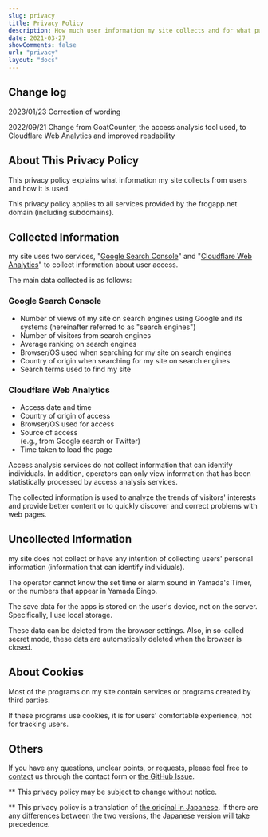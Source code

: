 ```yaml
---
slug: privacy
title: Privacy Policy
description: How much user information my site collects and for what purpose it is used
date: 2021-03-27
showComments: false
url: "privacy"
layout: "docs"
---
```

## Change log

2023/01/23 Correction of wording

2022/09/21 Change from GoatCounter, the access analysis tool used, to Cloudflare Web Analytics and improved readability

## About This Privacy Policy

This privacy policy explains what information my site collects from users and how it is used.

This privacy policy applies to all services provided by the frogapp.net domain (including subdomains).

## Collected Information

my site uses two services, "[Google Search Console](https://search.google.com/search-console/)" and "[Cloudflare Web Analytics](https://www.cloudflare.com/web-analytics/)" to collect information about user access.

The main data collected is as follows:

### Google Search Console

- Number of views of my site on search engines using Google and its systems (hereinafter referred to as "search engines")
- Number of visitors from search engines
- Average ranking on search engines
- Browser/OS used when searching for my site on search engines
- Country of origin when searching for my site on search engines
- Search terms used to find my site

### Cloudflare Web Analytics

- Access date and time
- Country of origin of access
- Browser/OS used for access
- Source of access  
(e.g., from Google search or Twitter)
- Time taken to load the page

Access analysis services do not collect information that can identify individuals. In addition, operators can only view information that has been statistically processed by access analysis services.

The collected information is used to analyze the trends of visitors' interests and provide better content or to quickly discover and correct problems with web pages.

## Uncollected Information

my site does not collect or have any intention of collecting users' personal information (information that can identify individuals).

The operator cannot know the set time or alarm sound in Yamada's Timer, or the numbers that appear in Yamada Bingo.

The save data for the apps is stored on the user's device, not on the server. Specifically, I use local storage.

These data can be deleted from the browser settings. Also, in so-called secret mode, these data are automatically deleted when the browser is closed.

## About Cookies

Most of the programs on my site contain services or programs created by third parties.

If these programs use cookies, it is for users' comfortable experience, not for tracking users.

## Others

If you have any questions, unclear points, or requests, please feel free to [contact](/en/contact) us through the contact form or [the GitHub Issue](https://github.com/r-40021/new-portfolio-and-blog/issues).

** This privacy policy may be subject to change without notice.

** This privacy policy is a translation of [the original in Japanese](/privacy). If there are any differences between the two versions, the Japanese version will take precedence.
